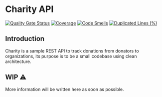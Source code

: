 # Charity API

[![Quality Gate Status](https://sonarcloud.io/api/project_badges/measure?project=archcore_charity&metric=alert_status)](https://sonarcloud.io/summary/new_code?id=archcore_charity)
[![Coverage](https://sonarcloud.io/api/project_badges/measure?project=archcore_charity&metric=coverage)](https://sonarcloud.io/summary/new_code?id=archcore_charity)
[![Code Smells](https://sonarcloud.io/api/project_badges/measure?project=archcore_charity&metric=code_smells)](https://sonarcloud.io/summary/new_code?id=archcore_charity)
[![Duplicated Lines (%)](https://sonarcloud.io/api/project_badges/measure?project=archcore_charity&metric=duplicated_lines_density)](https://sonarcloud.io/summary/new_code?id=archcore_charity)

## Introduction

Charity is a sample REST API to track donations from donators to organizations, its purpose is to be a small codebase using clean architecture.

## WIP ⚠️

More information will be written here as soon as possible.